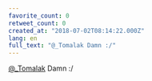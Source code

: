 ```yaml
---
favorite_count: 0
retweet_count: 0
created_at: "2018-07-02T08:14:22.000Z"
lang: en
full_text: "@_Tomalak Damn :/"
---
```


[@\_Tomalak](https://twitter.com/_Tomalak) Damn :/
